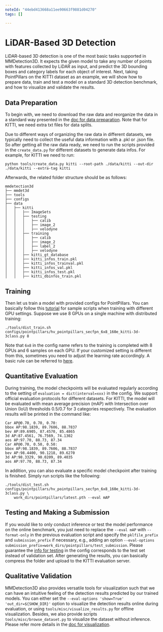 ```yaml
---
noteId: "44ebd413668a11ee90663f9881d04270"
tags: []

---
```


# LiDAR-Based 3D Detection

LiDAR-based 3D detection is one of the most basic tasks supported in MMDetection3D.
It expects the given model to take any number of points with features collected by LiDAR as input, and predict the 3D bounding boxes and category labels for each object of interest.
Next, taking PointPillars on the KITTI dataset as an example, we will show how to prepare data, train and test a model on a standard 3D detection benchmark, and how to visualize and validate the results.

## Data Preparation

To begin with, we need to download the raw data and reorganize the data in a standard way presented in the [doc for data preparation](https://mmdetection3d.readthedocs.io/en/latest/data_preparation.html).
Note that for KITTI, we need extra txt files for data splits.

Due to different ways of organizing the raw data in different datasets, we typically need to collect the useful data information with a .pkl or .json file.
So after getting all the raw data ready, we need to run the scripts provided in the `create_data.py` for different datasets to generate data infos.
For example, for KITTI we need to run:

```
python tools/create_data.py kitti --root-path ./data/kitti --out-dir ./data/kitti --extra-tag kitti
```

Afterwards, the related folder structure should be as follows:

```
mmdetection3d
├── mmdet3d
├── tools
├── configs
├── data
│   ├── kitti
│   │   ├── ImageSets
│   │   ├── testing
│   │   │   ├── calib
│   │   │   ├── image_2
│   │   │   ├── velodyne
│   │   ├── training
│   │   │   ├── calib
│   │   │   ├── image_2
│   │   │   ├── label_2
│   │   │   ├── velodyne
│   │   ├── kitti_gt_database
│   │   ├── kitti_infos_train.pkl
│   │   ├── kitti_infos_trainval.pkl
│   │   ├── kitti_infos_val.pkl
│   │   ├── kitti_infos_test.pkl
│   │   ├── kitti_dbinfos_train.pkl
```

## Training

Then let us train a model with provided configs for PointPillars.
You can basically follow this [tutorial](https://mmdetection3d.readthedocs.io/en/latest/1_exist_data_model.html#inference-with-existing-models) for sample scripts when training with different GPU settings.
Suppose we use 8 GPUs on a single machine with distributed training:

```
./tools/dist_train.sh configs/pointpillars/hv_pointpillars_secfpn_6x8_160e_kitti-3d-3class.py 8
```

Note that `6x8` in the config name refers to the training is completed with 8 GPUs and 6 samples on each GPU.
If your customized setting is different from this, sometimes you need to adjust the learning rate accordingly.
A basic rule can be referred to [here](https://arxiv.org/abs/1706.02677).

## Quantitative Evaluation

During training, the model checkpoints will be evaluated regularly according to the setting of `evaluation = dict(interval=xxx)` in the config.
We support official evaluation protocols for different datasets.
For KITTI, the model will be evaluated with mean average precision (mAP) with Intersection over Union (IoU) thresholds 0.5/0.7 for 3 categories respectively.
The evaluation results will be printed in the command like:

```
Car AP@0.70, 0.70, 0.70:
bbox AP:98.1839, 89.7606, 88.7837
bev AP:89.6905, 87.4570, 85.4865
3d AP:87.4561, 76.7569, 74.1302
aos AP:97.70, 88.73, 87.34
Car AP@0.70, 0.50, 0.50:
bbox AP:98.1839, 89.7606, 88.7837
bev AP:98.4400, 90.1218, 89.6270
3d AP:98.3329, 90.0209, 89.4035
aos AP:97.70, 88.73, 87.34
```

In addition, you can also evaluate a specific model checkpoint after training is finished. Simply run scripts like the following:

```
./tools/dist_test.sh configs/pointpillars/hv_pointpillars_secfpn_6x8_160e_kitti-3d-3class.py \
    work_dirs/pointpillars/latest.pth --eval mAP
```

## Testing and Making a Submission

If you would like to only conduct inference or test the model performance on the online benchmark,
you just need to replace the `--eval mAP` with `--format-only` in the previous evaluation script and specify the `pklfile_prefix` and `submission_prefix` if necessary,
e.g., adding an option `--eval-options submission_prefix=work_dirs/pointpillars/test_submission`.
Please guarantee the [info for testing](https://github.com/open-mmlab/mmdetection3d/blob/master/configs/_base_/datasets/kitti-3d-3class.py#L131) in the config corresponds to the test set instead of validation set.
After generating the results, you can basically compress the folder and upload to the KITTI evaluation server.

## Qualitative Validation

MMDetection3D also provides versatile tools for visualization such that we can have an intuitive feeling of the detection results predicted by our trained models.
You can either set the `--eval-options 'show=True' 'out_dir=${SHOW_DIR}'` option to visualize the detection results online during evaluation,
or using `tools/misc/visualize_results.py` for offline visualization.
Besides, we also provide scripts `tools/misc/browse_dataset.py` to visualize the dataset without inference.
Please refer more details in the [doc for visualization](https://mmdetection3d.readthedocs.io/en/latest/useful_tools.html#visualization).
